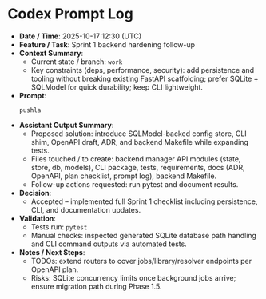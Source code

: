 # Codex Prompt Log

- **Date / Time**: 2025-10-17 12:30 (UTC)
- **Feature / Task**: Sprint 1 backend hardening follow-up
- **Context Summary**:
  - Current state / branch: `work`
  - Key constraints (deps, performance, security): add persistence and tooling without breaking existing FastAPI scaffolding; prefer SQLite + SQLModel for quick durability; keep CLI lightweight.
- **Prompt**:
  ```text
  pushla
  ```
- **Assistant Output Summary**:
  - Proposed solution: introduce SQLModel-backed config store, CLI shim, OpenAPI draft, ADR, and backend Makefile while expanding tests.
  - Files touched / to create: backend manager API modules (state, store, db, models), CLI package, tests, requirements, docs (ADR, OpenAPI, plan checklist, prompt log), backend Makefile.
  - Follow-up actions requested: run pytest and document results.
- **Decision**:
  - Accepted – implemented full Sprint 1 checklist including persistence, CLI, and documentation updates.
- **Validation**:
  - Tests run: `pytest`
  - Manual checks: inspected generated SQLite database path handling and CLI command outputs via automated tests.
- **Notes / Next Steps**:
  - TODOs: extend routers to cover jobs/library/resolver endpoints per OpenAPI plan.
  - Risks: SQLite concurrency limits once background jobs arrive; ensure migration path during Phase 1.5.
